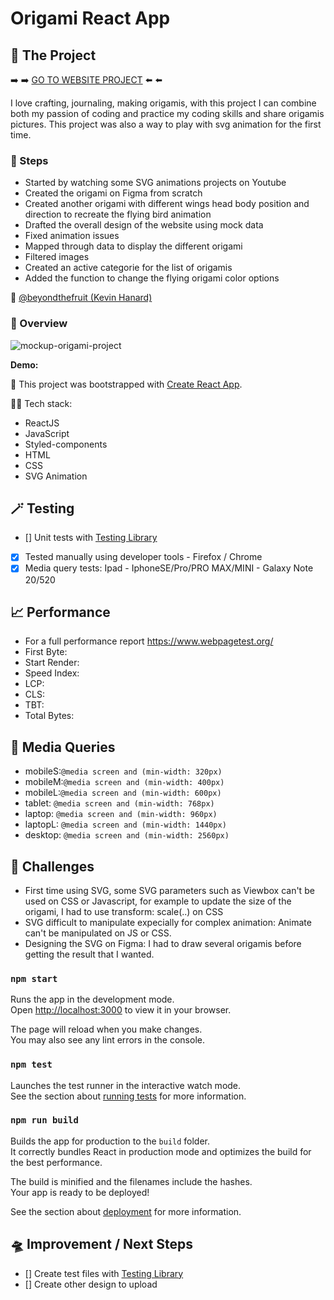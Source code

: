 # Origami React App

## 🧶 The Project

➡️ ➡️ [GO TO WEBSITE PROJECT]() ⬅️ ⬅️

I love crafting, journaling, making origamis, with this project I can combine both my passion of coding and practice my coding skills and share origamis pictures.
This project was also a way to play with svg animation for the first time.

### 👟 Steps

- Started by watching some SVG animations projects on Youtube
- Created the origami on Figma from scratch
- Created another origami with different wings head body position and direction to recreate the flying bird animation
- Drafted the overall design of the website using mock data
- Fixed animation issues
- Mapped through data to display the different origami
- Filtered images
- Created an active categorie for the list of origamis
- Added the function to change the flying origami color options

🍐 [@beyondthefruit (Kevin Hanard)](https://github.com/beyondthefruit)

### 🎥 Overview

![mockup-origami-project]()

**Demo:**

🚀 This project was bootstrapped with [Create React App](https://github.com/facebook/create-react-app).

🧚🏻 Tech stack:

- ReactJS
- JavaScript
- Styled-components
- HTML
- CSS
- SVG Animation

## 🪄 Testing

- [] Unit tests with [Testing Library](https://testing-library.com/)
- [x] Tested manually using developer tools - Firefox / Chrome
- [x] Media query tests: Ipad - IphoneSE/Pro/PRO MAX/MINI - Galaxy Note 20/520

## 📈 Performance

- For a full performance report https://www.webpagetest.org/
- First Byte:
- Start Render:
- Speed Index:
- LCP:
- CLS:
- TBT:
- Total Bytes:

## 📱 Media Queries

- mobileS:`@media screen and (min-width: 320px)`
- mobileM:`@media screen and (min-width: 400px)`
- mobileL:`@media screen and (min-width: 600px)`
- tablet: `@media screen and (min-width: 768px)`
- laptop: `@media screen and (min-width: 960px)`
- laptopL: `@media screen and (min-width: 1440px)`
- desktop: `@media screen and (min-width: 2560px)`

## 🌵 Challenges

- First time using SVG, some SVG parameters such as Viewbox can't be used on CSS or Javascript, for example to update the size of the origami, I had to use transform: scale(..) on CSS
- SVG difficult to manipulate expecially for complex animation: Animate can't be manipulated on JS or CSS.
- Designing the SVG on Figma: I had to draw several origamis before getting the result that I wanted.

### `npm start`

Runs the app in the development mode.\
Open [http://localhost:3000](http://localhost:3000) to view it in your browser.

The page will reload when you make changes.\
You may also see any lint errors in the console.

### `npm test`

Launches the test runner in the interactive watch mode.\
See the section about [running tests](https://facebook.github.io/create-react-app/docs/running-tests) for more information.

### `npm run build`

Builds the app for production to the `build` folder.\
It correctly bundles React in production mode and optimizes the build for the best performance.

The build is minified and the filenames include the hashes.\
Your app is ready to be deployed!

See the section about [deployment](https://facebook.github.io/create-react-app/docs/deployment) for more information.

## 🛸 Improvement / Next Steps

- [] Create test files with [Testing Library](https://testing-library.com/)
- [] Create other design to upload
